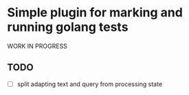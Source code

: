 # Simple plugin for marking and running golang tests
WORK IN PROGRESS
## TODO
- [ ] split adapting text and query from processing state
